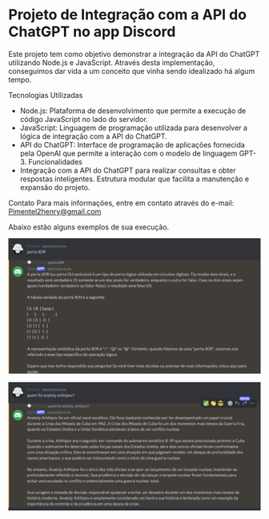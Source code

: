 # Projeto de Integração com a API do ChatGPT no app Discord

Este projeto tem como objetivo demonstrar a integração da API do ChatGPT utilizando Node.js e JavaScript. Através desta implementação, conseguimos dar vida a um conceito que vinha sendo idealizado há algum tempo.

Tecnologias Utilizadas
- Node.js: Plataforma de desenvolvimento que permite a execução de código JavaScript no lado do servidor.
- JavaScript: Linguagem de programação utilizada para desenvolver a lógica de integração com a API do ChatGPT.
- API do ChatGPT: Interface de programação de aplicações fornecida pela OpenAI que permite a interação com o modelo de linguagem GPT-3.
Funcionalidades
- Integração com a API do ChatGPT para realizar consultas e obter respostas inteligentes.
Estrutura modular que facilita a manutenção e expansão do projeto.

Contato
Para mais informações, entre em contato através do e-mail: Pimentel2henry@gmail.com

Abaixo estão alguns exemplos de sua execução.

![alt text](image.png)

![alt text](image-1.png)

